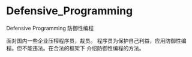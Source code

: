 # Defensive_Programming
Defensive Programming 防御性编程


面对国内一些企业压榨程序员，裁员。
程序员为保护自己利益，应用防御性编程。但不能违法。在合法的框架下
介绍防御性编程的方法。

